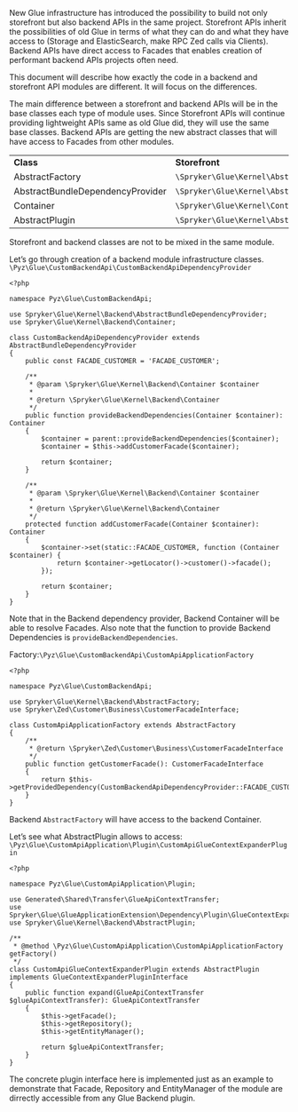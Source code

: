 New Glue infrastructure has introduced the possibility to build not only storefront but also backend APIs in the same project. Storefront APIs inherit the possibilities of old Glue in terms of what they can do and what they have access to (Storage and ElasticSearch, make RPC Zed calls via Clients). Backend APIs have direct access to Facades that enables creation of performant backend APIs projects often need.

This document will describe how exactly the code in a backend and storefront API modules are different. It will focus on the differences.

    

The main difference between a storefront and backend APIs will be in the base classes each type of module uses. Since Storefront APIs will continue providing lightweight APIs same as old Glue did, they will use the same base classes. Backend APIs are getting the new abstract classes that will have access to Facades from other modules.

|     |     |     |
| --- | --- | --- |
| **Class** | **Storefront** | **Backend** |
| AbstractFactory | `\Spryker\Glue\Kernel\AbstractFactory` | `\Spryker\Glue\Kernel\Backend\AbstractFactory` |
| AbstractBundleDependencyProvider | `\Spryker\Glue\Kernel\AbstractBundleDependencyProvider` | `\Spryker\Glue\Kernel\Backend\AbstractBundleDependencyProvider` |
| Container | `\Spryker\Glue\Kernel\Container` | `\Spryker\Glue\Kernel\Backend\Container` |
| AbstractPlugin | `\Spryker\Glue\Kernel\AbstractPlugin` | `\Spryker\Glue\Kernel\Backend\AbstractPlugin` |

Storefront and backend classes are not to be mixed in the same module.

Let’s go through creation of a backend module infrastructure classes.
`\Pyz\Glue\CustomBackendApi\CustomBackendApiDependencyProvider`

```
<?php

namespace Pyz\Glue\CustomBackendApi;

use Spryker\Glue\Kernel\Backend\AbstractBundleDependencyProvider;
use Spryker\Glue\Kernel\Backend\Container;

class CustomBackendApiDependencyProvider extends AbstractBundleDependencyProvider
{
    public const FACADE_CUSTOMER = 'FACADE_CUSTOMER';

    /**
     * @param \Spryker\Glue\Kernel\Backend\Container $container
     *
     * @return \Spryker\Glue\Kernel\Backend\Container
     */
    public function provideBackendDependencies(Container $container): Container
    {
        $container = parent::provideBackendDependencies($container);
        $container = $this->addCustomerFacade($container);

        return $container;
    }

    /**
     * @param \Spryker\Glue\Kernel\Backend\Container $container
     *
     * @return \Spryker\Glue\Kernel\Backend\Container
     */
    protected function addCustomerFacade(Container $container): Container
    {
        $container->set(static::FACADE_CUSTOMER, function (Container $container) {
            return $container->getLocator()->customer()->facade();
        });

        return $container;
    }
}
```


Note that in the Backend dependency provider, Backend Container will be able to resolve Facades. Also note that the function to provide Backend Dependencies is `provideBackendDependencies`.

Factory:`\Pyz\Glue\CustomBackendApi\CustomApiApplicationFactory`
```
<?php

namespace Pyz\Glue\CustomBackendApi;

use Spryker\Glue\Kernel\Backend\AbstractFactory;
use Spryker\Zed\Customer\Business\CustomerFacadeInterface;

class CustomApiApplicationFactory extends AbstractFactory
{
    /**
     * @return \Spryker\Zed\Customer\Business\CustomerFacadeInterface
     */
    public function getCustomerFacade(): CustomerFacadeInterface
    {
        return $this->getProvidedDependency(CustomBackendApiDependencyProvider::FACADE_CUSTOMER);
    }
}

```

Backend `AbstractFactory` will have access to the backend Container.

Let’s see what AbstractPlugin allows to access: `\Pyz\Glue\CustomApiApplication\Plugin\CustomApiGlueContextExpanderPlugin`

```
<?php

namespace Pyz\Glue\CustomApiApplication\Plugin;

use Generated\Shared\Transfer\GlueApiContextTransfer;
use Spryker\Glue\GlueApplicationExtension\Dependency\Plugin\GlueContextExpanderPluginInterface;
use Spryker\Glue\Kernel\Backend\AbstractPlugin;

/**
 * @method \Pyz\Glue\CustomApiApplication\CustomApiApplicationFactory getFactory()
 */
class CustomApiGlueContextExpanderPlugin extends AbstractPlugin implements GlueContextExpanderPluginInterface
{
    public function expand(GlueApiContextTransfer $glueApiContextTransfer): GlueApiContextTransfer
    {
        $this->getFacade();
        $this->getRepository();
        $this->getEntityManager();

        return $glueApiContextTransfer;
    }
}

```
The concrete plugin interface here is implemented just as an example to demonstrate that Facade, Repository and EntityManager of the module are dirrectly accessible from any Glue Backend plugin.
